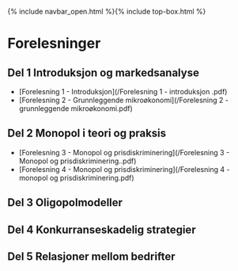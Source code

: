
{% include navbar_open.html %}{% include top-box.html %}

# Forelesninger

## Del 1 Introduksjon og markedsanalyse       
- [Forelesning 1 - Introduksjon](/Forelesning 1 - introduksjon .pdf)
- [Forelesning 2 - Grunnleggende mikroøkonomi](/Forelesning 2 - grunnleggende mikroøkonomi.pdf)

## Del 2 Monopol i teori og praksis
- [Forelesning 3 - Monopol og prisdiskriminering](/Forelesning 3 - Monopol og prisdiskriminering..pdf)
- [Forelesning 4 - Monopol og prisdiskriminering](/Forelesning 4 - monopol og prisdiskriminering.pdf)


## Del 3 Oligopolmodeller


## Del 4 Konkurranseskadelig strategier


## Del 5 Relasjoner mellom bedrifter



